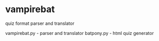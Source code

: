 vampirebat
==========

quiz format parser and translator

vampirebat.py - parser and translator
batpony.py - html quiz generator
